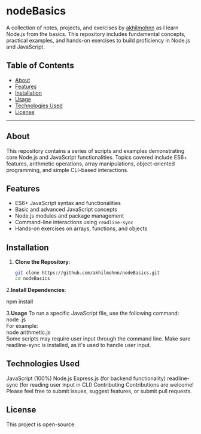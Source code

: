 # nodeBasics

A collection of notes, projects, and exercises by [akhilmohnn](https://github.com/akhilmohnn) as I learn Node.js from the basics. This repository includes fundamental concepts, practical examples, and hands-on exercises to build proficiency in Node.js and JavaScript.

## Table of Contents

- [About](#about)
- [Features](#features)
- [Installation](#installation)
- [Usage](#usage)
- [Technologies Used](#technologies-used)
- [License](#license)

---

## About

This repository contains a series of scripts and examples demonstrating core Node.js and JavaScript functionalities. Topics covered include ES6+ features, arithmetic operations, array manipulations, object-oriented programming, and simple CLI-based interactions.

## Features

- ES6+ JavaScript syntax and functionalities
- Basic and advanced JavaScript concepts
- Node.js modules and package management
- Command-line interactions using `readline-sync`
- Hands-on exercises on arrays, functions, and objects

## Installation

1. **Clone the Repository**:
   ```bash
   git clone https://github.com/akhilmohnn/nodeBasics.git
   cd nodeBasics
2.**Install Dependencies**:

npm install

3.**Usage**
To run a specific JavaScript file, use the following command:
<br>
node <filename>.js <br>
For example:
<br>
node arithmetic.js<br>
Some scripts may require user input through the command line. Make sure readline-sync is installed, as it's used to handle user input.

## Technologies Used
JavaScript (100%)
Node.js
Express.js (for backend functionality)
readline-sync (for reading user input in CLI)
Contributing
Contributions are welcome! Please feel free to submit issues, suggest features, or submit pull requests.

## License
This project is open-source.
